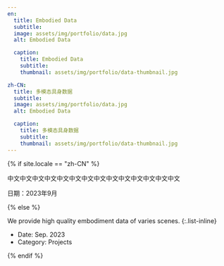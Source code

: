 ```yaml
---
en:
  title: Embodied Data
  subtitle:
  image: assets/img/portfolio/data.jpg
  alt: Embodied Data

  caption:
    title: Embodied Data
    subtitle:
    thumbnail: assets/img/portfolio/data-thumbnail.jpg

zh-CN:
  title: 多模态具身数据
  subtitle:
  image: assets/img/portfolio/data.jpg
  alt: Embodied Data

  caption:
    title: 多模态具身数据
    subtitle:
    thumbnail: assets/img/portfolio/data-thumbnail.jpg
---
```


{% if site.locale == "zh-CN" %}

中文中文中文中文中文中文中文中文中文中文中文中文中文中文

日期：2023年9月

{% else %}

We provide high quality embodiment data of varies scenes.
{:.list-inline}
- Date: Sep. 2023
- Category: Projects

{% endif %}
